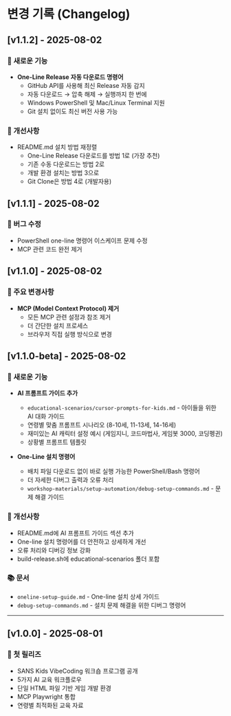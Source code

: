 # 변경 기록 (Changelog)

## [v1.1.2] - 2025-08-02

### 🎉 새로운 기능
- **One-Line Release 자동 다운로드 명령어**
  - GitHub API를 사용해 최신 Release 자동 감지
  - 자동 다운로드 → 압축 해제 → 실행까지 한 번에
  - Windows PowerShell 및 Mac/Linux Terminal 지원
  - Git 설치 없이도 최신 버전 사용 가능

### 🔧 개선사항
- README.md 설치 방법 재정렬
  - One-Line Release 다운로드를 방법 1로 (가장 추천)
  - 기존 수동 다운로드는 방법 2로
  - 개발 환경 설치는 방법 3으로
  - Git Clone은 방법 4로 (개발자용)

## [v1.1.1] - 2025-08-02

### 🐛 버그 수정
- PowerShell one-line 명령어 이스케이프 문제 수정
- MCP 관련 코드 완전 제거

## [v1.1.0] - 2025-08-02

### 🔄 주요 변경사항
- **MCP (Model Context Protocol) 제거**
  - 모든 MCP 관련 설정과 참조 제거
  - 더 간단한 설치 프로세스
  - 브라우저 직접 실행 방식으로 변경

## [v1.1.0-beta] - 2025-08-02

### 🎉 새로운 기능
- **AI 프롬프트 가이드 추가** 
  - `educational-scenarios/cursor-prompts-for-kids.md` - 아이들을 위한 AI 대화 가이드
  - 연령별 맞춤 프롬프트 시나리오 (8-10세, 11-13세, 14-16세)
  - 재미있는 AI 캐릭터 설정 예시 (게임지니, 코드마법사, 게임봇 3000, 코딩펭귄)
  - 상황별 프롬프트 템플릿

- **One-Line 설치 명령어**
  - 배치 파일 다운로드 없이 바로 실행 가능한 PowerShell/Bash 명령어
  - 더 자세한 디버그 출력과 오류 처리
  - `workshop-materials/setup-automation/debug-setup-commands.md` - 문제 해결 가이드

### 🔧 개선사항
- README.md에 AI 프롬프트 가이드 섹션 추가
- One-line 설치 명령어를 더 안전하고 상세하게 개선
- 오류 처리와 디버깅 정보 강화
- build-release.sh에 educational-scenarios 폴더 포함

### 📚 문서
- `oneline-setup-guide.md` - One-line 설치 상세 가이드
- `debug-setup-commands.md` - 설치 문제 해결을 위한 디버그 명령어

---

## [v1.0.0] - 2025-08-01

### 🚀 첫 릴리즈
- SANS Kids VibeCoding 워크숍 프로그램 공개
- 5가지 AI 교육 워크플로우
- 단일 HTML 파일 기반 게임 개발 환경
- MCP Playwright 통합
- 연령별 최적화된 교육 자료